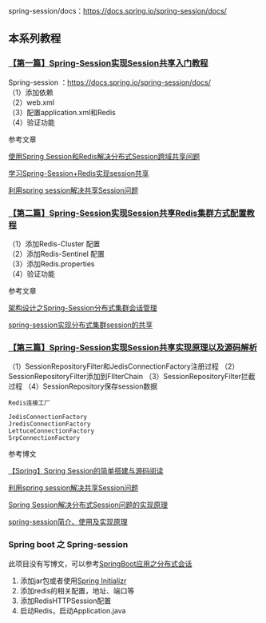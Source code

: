 spring-session/docs：https://docs.spring.io/spring-session/docs/

## 本系列教程

### [【第一篇】Spring-Session实现Session共享入门教程](http://blog.csdn.net/u010648555/article/details/79459953)

Spring-session ：https://docs.spring.io/spring-session/docs/  
（1）添加依赖  
（2）web.xml    
（3）配置application.xml和Redis    
（4）验证功能  

 参考文章 

 [使用Spring Session和Redis解决分布式Session跨域共享问题](http://blog.csdn.net/xlgen157387/article/details/57406162)
 
 [学习Spring-Session+Redis实现session共享](https://www.cnblogs.com/andyfengzp/p/6434287.html)
 
 [利用spring session解决共享Session问题](http://blog.csdn.net/patrickyoung6625/article/details/45694157)


### [【第二篇】Spring-Session实现Session共享Redis集群方式配置教程](http://blog.csdn.net/u010648555/article/details/79471034)

（1）添加Redis-Cluster 配置  
（2）添加Redis-Sentinel 配置    
（3）添加Redis.properties    
（4）验证功能  

 参考文章 
 
[架构设计之Spring-Session分布式集群会话管理](https://www.cnblogs.com/smallSevens/p/6763114.html)

[spring-session实现分布式集群session的共享](https://www.cnblogs.com/youzhibing/p/7348337.html)





### [【第三篇】Spring-Session实现Session共享实现原理以及源码解析](http://blog.csdn.net/u010648555/article/details/79491988) 

（1）SessionRepositoryFilter和JedisConnectionFactory注册过程
（2）SessionRepositoryFilter添加到FIlterChain
（3）SessionRepositoryFilter拦截过程
（4）SessionRepository保存session数据



```
Redis连接工厂

JedisConnectionFactory  
JredisConnectionFactory  
LettuceConnectionFactory  
SrpConnectionFactory

```


参考博文

[【Spring】Spring Session的简单搭建与源码阅读](https://www.cnblogs.com/nick-huang/p/6986824.html#my_inner_label13)

[利用spring session解决共享Session问题](http://blog.csdn.net/patrickyoung6625/article/details/45694157)

[Spring Session解决分布式Session问题的实现原理](http://blog.csdn.net/xlgen157387/article/details/60321984)

[spring-session简介、使用及实现原理](http://blog.csdn.net/wojiaolinaaa/article/details/62424642)



### Spring boot 之 Spring-session
此项目没有写博文，可以参考[SpringBoot应用之分布式会话](https://segmentfault.com/a/1190000004358410)
1. 添加jar包或者使用[Spring Initializr](http://start.spring.io/)
2. 添加redis的相关配置，地址、端口等
3. 添加RedisHTTPSession配置
4. 启动Redis，启动Application.java